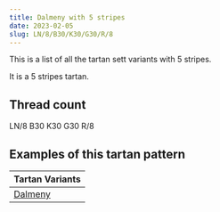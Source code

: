```yaml
---
title: Dalmeny with 5 stripes
date: 2023-02-05
slug: LN/8/B30/K30/G30/R/8
---
```

This is a list of all the tartan sett variants with 5 stripes.

It is a 5 stripes tartan.


## Thread count
LN/8 B30 K30 G30 R/8

## Examples of this tartan pattern

| Tartan Variants |
|---------------|
| [Dalmeny](/variants/ln/8/b30/k30/g30/r/8-b304080-g008000-k000000-lne0e0e0-rc00000)||
